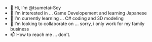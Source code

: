 - 👋 Hi, I’m @tsumetai-Soy
- 👀 I’m interested in ... Game Developement and learning Japanese
- 🌱 I’m currently learning ... C# coding and 3D modeling
- 💞️ I’m looking to collaborate on ... sorry, i only work for my family business
- 📫 How to reach me ... don't.

<!---
tsumetai-Soy/tsumetai-Soy is a ✨ special ✨ repository because its `README.md` (this file) appears on your GitHub profile.
You can click the Preview link to take a look at your changes.
--->
